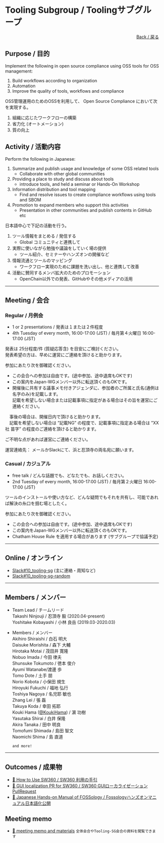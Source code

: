 # Tooling Subgroup / Toolingサブグループ

<div style="text-align: right;">
<a href="/OpenChain-JWG/">Back / 戻る</a>
</div>

## Purpose / 目的

Implement the following in open source compliance using OSS tools for OSS management:
1. Build workflows according to organization     
1. Automation
1. Improve the quality of tools, workflows and compliance  


OSS管理運用のためのOSSを利用して、
Open Source Compliance において次を実現する。
1. 組織に応じたワークフローの構築  
1. 省力化 (オートメーション)  
1. 質の向上  


## Activity / 活動内容

Perform the following in Japanese:  
1. Summarize and publish usage and knowledge of some OSS related tools  
   - Collaborate with other global communities  
1. Providing a place to study and discuss about tools  
   - introduce tools, and held a seminar or Hands-On Workshop   
1. Information distribution and tool mapping  
   - Find and resolve issues to create compliance workflows using tools and SBOM     
1. Promotion to expand members who support this activities  
   - Presentation in other communities and publish contents in GitHub etc  


日本語中心で下記の活動を行う。
1. ツール情報をまとめる / 発信する  
   - Global コミュニティと連携して  
1. 実際に使いながら勉強や議論をしていく場の提供  
   - ツール紹介、セミナーやハンズオンの開催など  
1. 情報流通とツールのマッピング  
   - ワークフロー実現のために課題を洗い出し、他と連携して改善  
1. 活動に賛同するメンバ拡大のためのプロモーション  
   - OpenChain以外での発表、GitHubやその他メディアの活用  

---

## Meeting / 会合　

### Regular / 月例会

- 1 or 2 presentations / 発表は１または２件程度
- 4th Tuesday of every month, 16:00-17:00 (JST) / 毎月第４火曜日 16:00-17:00 (JST)

発表は 25分程度/件 (質疑応答含) を目安にご検討ください。  
発表希望の方は、早めに運営にご連絡を頂けると助かります。

参加にあたり次を御確認ください。
- この会合への参加は自由です。(途中参加、途中退席もOKです)
- この案内をJapan-WGメンバー以外に転送頂くのもOKです。
- 開催後に共有する議事メモ付きアジェンダに、参加者のご所属と氏名(通例は名字のみ)を記載します。  
  記載を希望しない場合または記載事項に指定がある場合はその旨を運営にご連絡ください。

　事後の場合は、開催日内で頂けると助かります。  
　記載を希望しない場合は ”記載NG” の程度で、記載事項に指定ある場合は ”XX社 苗字” の程度のご連絡を頂けると助かります。

ご不明な点があれば運営にご連絡ください。

運営連絡先：
メールかSlackにて、浜と忍頂寺の両名宛に願います。

### Casual / カジュアル

- free talk / どんな話題でも、どなたでも、お話しください。
- 2nd Tuesday of every month, 16:00-17:00 (JST) / 毎月第２火曜日 16:00-17:00 (JST)

ツールのインストールや使い方など、どんな疑問でもそれを共有し、可能であれば解決の糸口を掴む場としたく。

参加にあたり次を御確認ください。
- この会合への参加は自由です。(途中参加、途中退席もOKです)
- この案内をJapan-WGメンバー以外に転送頂くのもOKです。
- Chatham House Rule を適用する場合があります (サブグループで協議予定)

---

## Online / オンライン

- [Slack#10_tooling-sg](https://openchain-japanwg.slack.com/archives/CGHP86Y4T) (主に連絡・周知など)
- [Slack#10_tooling-sg-random](https://openchain-japanwg.slack.com/archives/C013BE3TTFG) 


---


## Members / メンバー

- Team Lead / チームリード  
Takashi Ninjouji / 忍頂寺 毅 (2020.04-present)  
Yoshitake Kobayashi / 小林 良岳 (2019.03-2020.03)  

- Members / メンバー  
Akihiro Shiraishi / 白石 明大  
Daisuke Morishita / 森下 大輔  
Hirotaka Motai / 茂田井 寛隆  
Nobuo Imada / 今田 律夫  
Shunsuke Tokumoto / 徳本 俊介  
Ayumi Watanabe/渡邊 歩  
Tomo Dote / 土手 朋  
Norio Kobota / 小保田 規生  
Hiroyuki Fukuchi / 福地 弘行  
Toshiya Nagoya / 名児耶 敏也  
Zhang Lei / 張 磊  
Takuya Koda / 幸田 拓耶  
Kouki Hama ([@KoukiHama](https://github.com/KoukiHama)) / 濵 功樹  
Yasutaka Shirai / 白井 保隆  
Akira Tanaka / 田中 明良  
Tomofumi Shimada / 島田 智文  
Naomichi Shima / 島 直道  

   ```and more!``` 

---

## Outcomes / 成果物

- [&#x1f4c2; How to Use SW360 / SW360 利用の手引](https://docs.google.com/document/d/1wNV--UhIDiRPP10Hhk0vspiKtoLupug7v2AAu4yxEC8/edit)  
- [&#x1f4c2; GUI localization PR for SW360 / SW360 GUIローカライゼーション PullRequest](https://github.com/eclipse/sw360/pull/659)
- [&#x1f4c2; Japanese Hands-on Manual of FOSSology / Fossologyハンズオンマニュアル日本語化公開](https://github.com/fossology/FOSSologySlides/pull/2)


## Meeting memo

- [&#x1f4c2; meeting memo and materials](https://github.com/OpenChain-Project/OpenChain-JWG/tree/master/subgroups/tooling) ```全体会合やTooling-SG会合の資料を閲覧できます```  
